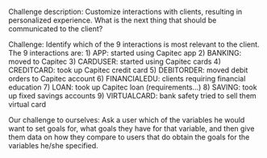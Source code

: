 Challenge description:
	Customize interactions with clients, resulting in personalized experience. What is the next thing that should be communicated to the 	client?

Challenge:
	Identify which of the 9 interactions is most relevant to the client. The 9 interactions are:
  	1) APP: 		    started using Capitec app
		2) BANKING:   	moved to Capitec
		3) CARDUSER:	  started using Capitec cards
		4) CREDITCARD:	took up Capitec credit card
		5) DEBITORDER:	moved debit orders to Capitec account
		6) FINANCIALEDU:	 clients requiring financial education
		7) LOAN:		    took up Capitec loan (requirements...)
		8) SAVING:		  took up fixed savings accounts
		9) VIRTUALCARD:	bank safety tried to sell them virtual card

Our challenge to ourselves:
  Ask a user which of the variables he would want to set goals for, what goals they have for that variable, and then give them data on how they 
  compare to users that do obtain the goals for the variables he/she specified.
